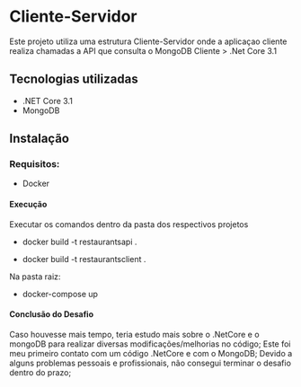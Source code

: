 # Cliente-Servidor

Este projeto utiliza uma estrutura Cliente-Servidor onde a aplicaçao cliente realiza chamadas a API que consulta o MongoDB
Cliente > .Net Core 3.1

## Tecnologias utilizadas

- .NET Core 3.1
- MongoDB


## Instalação

### Requisitos:

- Docker

#### Execução

Executar os comandos dentro da pasta dos respectivos projetos

- docker build -t restaurantsapi .

- docker build -t restaurantsclient .

Na pasta raiz: 

- docker-compose up

#### Conclusão do Desafio

Caso houvesse mais tempo, teria estudo mais sobre o .NetCore e o mongoDB para realizar diversas modificações/melhorias no código;
Este foi meu primeiro contato com um código .NetCore e com o MongoDB; 
Devido a alguns problemas pessoais e profissionais, não consegui terminar o desafio dentro do prazo;


